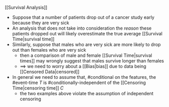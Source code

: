 [[Survival Analysis]]

- Suppose that a number of patients drop out of a cancer study early because they are very sick
- An analysis that does not take into consideration the *reason* these patients dropped out will likely overestimate the true average [[Survival Time|survival time]]
- Similarly, suppose that males who are very sick are more likely to drop out than females who are very sick
	- then a comparison of male and female [[Survival Time|survival times]] may wrongly suggest that males survive longer than females
	- $\implies$ we need to worry about a [[Bias|bias]] due to data being [[Censored Data|censored]]
- In general we need to assume that, #conditional on the features, the #event-time $T$ is #conditionally-independent of the [[Censoring Time|censoring time]] $C$
	- the two examples above violate the assumption of independent censoring
